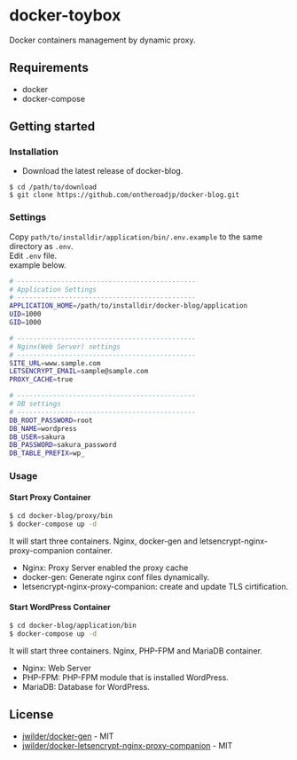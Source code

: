 # docker-toybox

Docker containers management by dynamic proxy.

## Requirements

* docker
* docker-compose

## Getting started

### Installation

* Download the latest release of docker-blog.

```
$ cd /path/to/download
$ git clone https://github.com/ontheroadjp/docker-blog.git
```
### Settings

Copy ``path/to/installdir/application/bin/.env.example`` to the same directory as ``.env``.  
Edit ``.env`` file.  
example below.

```bash
# ---------------------------------------------
# Application Settings
# ---------------------------------------------
APPLICATION_HOME=/path/to/installdir/docker-blog/application
UID=1000
GID=1000
```

```bash
# ---------------------------------------------
# Nginx(Web Server) settings
# ---------------------------------------------
SITE_URL=www.sample.com
LETSENCRYPT_EMAIL=sample@sample.com
PROXY_CACHE=true
```

```bash
# ---------------------------------------------
# DB settings
# ---------------------------------------------
DB_ROOT_PASSWORD=root
DB_NAME=wordpress
DB_USER=sakura
DB_PASSWORD=sakura_password
DB_TABLE_PREFIX=wp_
```

### Usage

#### Start Proxy Container
```bash
$ cd docker-blog/proxy/bin
$ docker-compose up -d
```

It will start three containers. Nginx, docker-gen and letsencrypt-nginx-proxy-companion container.

* Nginx: Proxy Server enabled the proxy cache
* docker-gen: Generate nginx conf files dynamically.
* letsencrypt-nginx-proxy-companion: create and update TLS cirtification.

#### Start WordPress Container
```bash
$ cd docker-blog/application/bin
$ docker-compose up -d
```

It will start three containers. Nginx, PHP-FPM and MariaDB container.

* Nginx: Web Server
* PHP-FPM: PHP-FPM module that is installed WordPress.
* MariaDB: Database for WordPress.

## License

* [jwilder/docker-gen](https://github.com/jwilder/docker-gen) - MIT
* [jwilder/docker-letsencrypt-nginx-proxy-companion](https://github.com/jwilder/docker-letsencrypt-nginx-proxy-companion) - MIT
